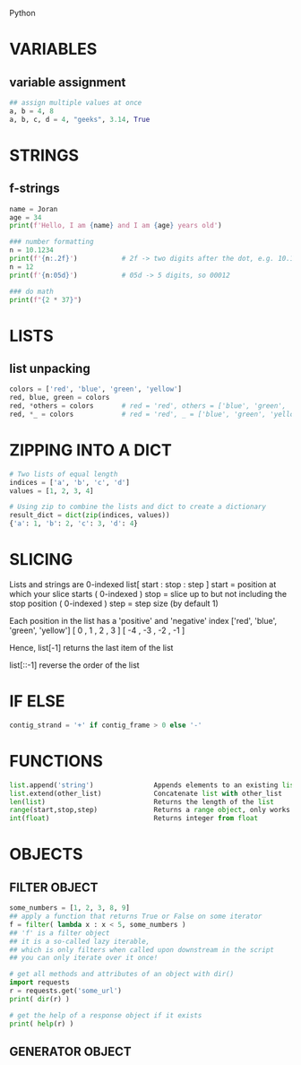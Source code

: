 Python

# VARIABLES
## variable assignment
```py
## assign multiple values at once
a, b = 4, 8
a, b, c, d = 4, "geeks", 3.14, True
```

# STRINGS
## f-strings
```py
name = Joran
age = 34
print(f'Hello, I am {name} and I am {age} years old')

### number formatting
n = 10.1234
print(f'{n:.2f}')           # 2f -> two digits after the dot, e.g. 10.12
n = 12
print(f'{n:05d}')           # 05d -> 5 digits, so 00012

### do math
print(f"{2 * 37}")
```

# LISTS
## list unpacking
```py
colors = ['red', 'blue', 'green', 'yellow']
red, blue, green = colors
red, *others = colors       # red = 'red', others = ['blue', 'green', 'yellow']
red, *_ = colors            # red = 'red', _ = ['blue', 'green', 'yellow']
```

# ZIPPING INTO A DICT
```py
# Two lists of equal length
indices = ['a', 'b', 'c', 'd']
values = [1, 2, 3, 4]

# Using zip to combine the lists and dict to create a dictionary
result_dict = dict(zip(indices, values))
{'a': 1, 'b': 2, 'c': 3, 'd': 4}
```

# SLICING
Lists and strings are 0-indexed
list[ start : stop : step ]
start = position at which your slice starts ( 0-indexed )
stop  = slice up to but not including the stop position ( 0-indexed )
step  = step size (by default 1)

Each position in the list has a 'positive' and 'negative' index
['red', 'blue', 'green', 'yellow']
[  0  ,   1   ,    2   ,    3    ]
[ -4  ,  -3   ,   -2   ,   -1    ]

Hence, list[-1] returns the last item of the list

list[::-1] reverse the order of the list

# IF ELSE
```py
contig_strand = '+' if contig_frame > 0 else '-'
```


# FUNCTIONS
```py
list.append('string')               Appends elements to an existing list
list.extend(other_list)             Concatenate list with other_list
len(list)				            Returns the length of the list
range(start,stop,step)              Returns a range object, only works with integers?
int(float)                          Returns integer from float
```



# OBJECTS

## FILTER OBJECT
```py
some_numbers = [1, 2, 3, 8, 9]
## apply a function that returns True or False on some iterator
f = filter( lambda x : x < 5, some_numbers )
## 'f' is a filter object
## it is a so-called lazy iterable, 
## which is only filters when called upon downstream in the script
## you can only iterate over it once!
```

```py
# get all methods and attributes of an object with dir()
import requests
r = requests.get('some_url')
print( dir(r) )

# get the help of a response object if it exists
print( help(r) )
```

## GENERATOR OBJECT

